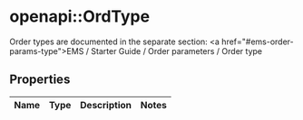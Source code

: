 # openapi::OrdType

Order types are documented in the separate section: <a href=\"#ems-order-params-type\">EMS / Starter Guide / Order parameters / Order type</a> 

## Properties
Name | Type | Description | Notes
------------ | ------------- | ------------- | -------------



